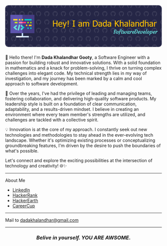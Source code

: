 # [![Dada Khalandhar](https://github.com/DadaKhalandharGooty/DadaKhalandharGooty/blob/3430dc95de3b5b986204ff4ae36856226c2fff1e/dada-header-image.png)](https://www.linkedin.com/in/dada-khalandhar-3551445b/)

👋 Hello there! I'm **Dada Khalandhar Gooty**, a Software Engineer with a passion for building robust and innovative solutions. With a solid foundation in mathematics and a knack for problem-solving, I thrive on turning complex challenges into elegant code. My technical strength lies in my way of investigation, and my journey has been marked by a calm and cool approach to software development.

🚀 Over the years, I've had the privilege of leading and managing teams, fostering collaboration, and delivering high-quality software products. My leadership style is built on a foundation of clear communication, adaptability, and a results-driven mindset. I believe in creating an environment where every team member's strengths are utilized, and challenges are tackled with a collective spirit.

💡 Innovation is at the core of my approach. I constantly seek out new technologies and methodologies to stay ahead in the ever-evolving tech landscape. Whether it's optimizing existing processes or conceptualizing groundbreaking features, I'm driven by the desire to push the boundaries of what's possible.

Let's connect and explore the exciting possibilities at the intersection of technology and creativity! 🌐✨


  ---
  About Me
  - [LinkedIn](https://www.linkedin.com/in/dada-khalandhar-3551445b/)
  - [HackerRank](https://www.hackerrank.com/dadakhalandhar)
  - [HackerEarth](https://www.hackerearth.com/@dadakhalandhar)
  - [CareerCup](https://www.careercup.com/user?id=15430890)
  
 ---
 
   Mail to [dadakhalandhar@gmail.com](mailto:dadakhalandhar@gmail.com?subject=Reaching%20you%20be%20looking%20at%20your%20profile%20in%20GitHub)
 
 ---
<p>
 <h3 align="center"><i>Belive in yourself. YOU ARE AWSOME.</i></h3>
</p>
